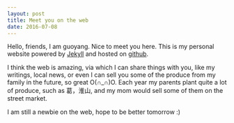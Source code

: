 ```yaml
---
layout: post
title: Meet you on the web
date: 2016-07-08
---
```


Hello, friends, I am guoyang. Nice to meet you here. This is my personal website powered by [Jekyll](http://jekyllrb.com) and hosted on [github](https://github.com).

I think the web is amazing, via which I can share things with you, like my writings, local news, or even I can sell you some of the produce from my family in the future, so great O(∩_∩)O. Each year my parents plant quite a lot of produce, such as 葛，淮山, and my mom would sell some of them on the street market.  

I am still a newbie on the web, hope to be better tomorrow :)


